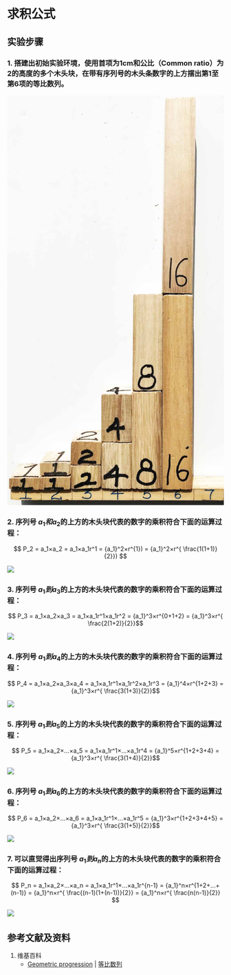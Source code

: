 # 求积公式

## 实验步骤

### 1. 搭建出初始实验环境，使用首项为1cm和公比（Common ratio）为2的高度的多个木头块，在带有序列号的木头条数字的上方摆出第1至第6项的等比数列。

![](/images/数系/等比数列/求积公式/1a1.jpg)

### 2. 序列号 $a_1和a_2$的上方的木头块代表的数字的乘积符合下面的运算过程：

$$ P_2 = a_1×a_2 = a_1×a_1r^1 = {a_1}^2×r^{1}) = {a_1}^2×r^{ \frac{1(1+1)}{2}}) $$

![](/images/数系/等比数列/求积公式/2a1.jpg)

### 3. 序列号 $a_1到a_3$的上方的木头块代表的数字的乘积符合下面的运算过程：

$$ P_3 = a_1×a_2×a_3 = a_1×a_1r^1×a_1r^2 = {a_1}^3×r^{0+1+2} = {a_1}^3×r^{ \frac{2(1+2)}{2}}$$

![](/images/数系/等比数列/求积公式/3a1.jpg)

### 4. 序列号 $a_1到a_4$的上方的木头块代表的数字的乘积符合下面的运算过程：

$$ P_4 = a_1×a_2×a_3×a_4 = a_1×a_1r^1×a_1r^2×a_1r^3 = {a_1}^4×r^{1+2+3} = {a_1}^3×r^{ \frac{3(1+3)}{2}}$$

![](/images/数系/等比数列/求积公式/4a1.jpg)

### 5. 序列号 $a_1到a_5$的上方的木头块代表的数字的乘积符合下面的运算过程：

$$ P_5 = a_1×a_2×...×a_5 = a_1×a_1r^1×...×a_1r^4 = {a_1}^5×r^{1+2+3+4} = {a_1}^3×r^{ \frac{3(1+4)}{2}}$$

![](/images/数系/等比数列/求积公式/5a1.jpg)

### 6. 序列号 $a_1到a_6$的上方的木头块代表的数字的乘积符合下面的运算过程：

$$ P_6 = a_1×a_2×...×a_6 = a_1×a_1r^1×...×a_1r^5 = {a_1}^3×r^{1+2+3+4+5} = {a_1}^3×r^{ \frac{3(1+5)}{2}}$$

![](/images/数系/等比数列/求积公式/6a1.jpg)

### 7. 可以直觉得出序列号 $a_1到a_n$的上方的木头块代表的数字的乘积符合下面的运算过程：

$$ P_n = a_1×a_2×...×a_n = a_1×a_1r^1×...×a_1r^{n-1} = {a_1}^n×r^{1+2+...+(n-1)} = {a_1}^n×r^{ \frac{(n-1)(1+(n-1))}{2}} = {a_1}^n×r^{ \frac{n(n-1)}{2}} $$

![](/images/数系/等比数列/求积公式/7a1.jpg)

## 参考文献及资料

1. 维基百科
	- [Geometric progression](https://en.wikipedia.org/wiki/Geometric_progression) | [等比数列](https://zh.wikipedia.org/wiki/%E7%AD%89%E6%AF%94%E6%95%B0%E5%88%97) 